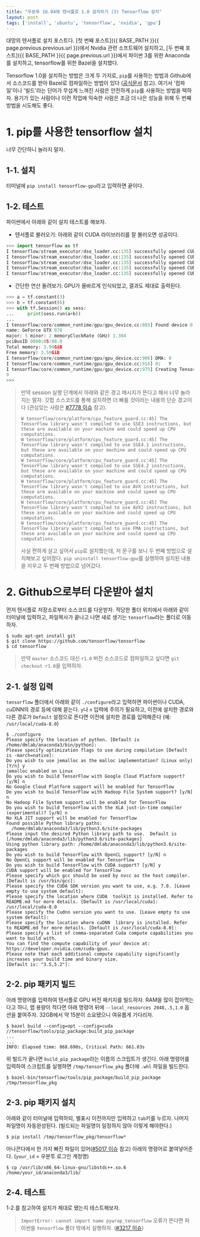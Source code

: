 ```yaml
---
title: "우분투 16.04에 텐서플로 1.0 설치하기 (3) Tensorflow 설치"
layout: post
tags: ['install', 'ubuntu', 'tensorflow', 'nvidia', 'gpu']
---
```


대망의 텐서플로 설치 포스트다. [첫 번째 포스트]({{ BASE_PATH }}{{ page.previous.previous.url }})에서 Nvidia 관련 소프트웨어 설치하고, [두 번째 포스트]({{ BASE_PATH }}{{ page.previous.url }})에서 파이썬 3를 위한 Anaconda를 설치하고, tensorflow를 위한 Bazel을 설치했다.

Tensorflow 1.0을 설치하는 방법은 크게 두 가지로, `pip`를 사용하는 방법과 Github에서 소스코드를 받아 Bazel로 컴파일하는 방법이 있다 ([공식문서](https://www.tensorflow.org/install/install_sources) 참고). 여기서 '컴파일'이나 '빌드'라는 단어가 무섭게 느껴진 사람은 안전하게 `pip`를 사용하는 방법을 택하자. 용기가 있는 사람이나 이런 작업에 익숙한 사람은 조금 더 나은 성능을 위해 두 번쨰 방법을 시도해도 좋다.


# 1. pip를 사용한 tensorflow 설치

너무 간단하니 놀라지 말자.

## 1-1. 설치

터미널에 `pip install tensorflow-gpu`라고 입력하면 끝이다.

## 1-2. 테스트

파이썬에서 아래와 같이 설치 테스트를 해보자.

- 텐서플로 불러오기: 아래와 같이 CUDA 라이브러리를 잘 불러오면 성공이다.

```python
>>> import tensorflow as tf
I tensorflow/stream_executor/dso_loader.cc:135] successfully opened CUDA library libcublas.so.8.0 locally
I tensorflow/stream_executor/dso_loader.cc:135] successfully opened CUDA library libcudnn.so.5 locally
I tensorflow/stream_executor/dso_loader.cc:135] successfully opened CUDA library libcufft.so.8.0 locally
I tensorflow/stream_executor/dso_loader.cc:135] successfully opened CUDA library libcuda.so.1 locally
I tensorflow/stream_executor/dso_loader.cc:135] successfully opened CUDA library libcurand.so.8.0 locally
```

- 간단한 연산 돌려보기: GPU가 올바르게 인식되었고, 결과도 제대로 출력된다.

```python
>>> a = tf.constant(3)
>>> b = tf.constant(6)
>>> with tf.Session() as sess:
...     print(sess.run(a+b))
... 
I tensorflow/core/common_runtime/gpu/gpu_device.cc:885] Found device 0 with properties: 
name: GeForce GTX 970
major: 5 minor: 2 memoryClockRate (GHz) 1.304
pciBusID 0000:05:00.0
Total memory: 3.94GiB
Free memory: 3.59GiB
I tensorflow/core/common_runtime/gpu/gpu_device.cc:906] DMA: 0 
I tensorflow/core/common_runtime/gpu/gpu_device.cc:916] 0:   Y 
I tensorflow/core/common_runtime/gpu/gpu_device.cc:975] Creating TensorFlow device (/gpu:0) -> (device: 0, name: GeForce GTX 970, pci bus id: 0000:05:00.0)
9
>>> 
```

> 만약 session 실행 단계에서 아래와 같은 경고 메시지가 뜬다고 해서 너무 놀라지는 말자. 깃헙 소스코드를 통해 설치하면 더 빠를 것이라는 내용의 단순 경고이다 (관심있는 사람은 [#7778 이슈](https://github.com/tensorflow/tensorflow/issues/7778) 참고).
>
> ```
> W tensorflow/core/platform/cpu_feature_guard.cc:45] The TensorFlow library wasn't compiled to use SSE3 instructions, but these are available on your machine and could speed up CPU computations.
> W tensorflow/core/platform/cpu_feature_guard.cc:45] The TensorFlow library wasn't compiled to use SSE4.1 instructions, but these are available on your machine and could speed up CPU computations.
> W tensorflow/core/platform/cpu_feature_guard.cc:45] The TensorFlow library wasn't compiled to use SSE4.2 instructions, but these are available on your machine and could speed up CPU computations.
> W tensorflow/core/platform/cpu_feature_guard.cc:45] The TensorFlow library wasn't compiled to use AVX instructions, but these are available on your machine and could speed up CPU computations.
> W tensorflow/core/platform/cpu_feature_guard.cc:45] The TensorFlow library wasn't compiled to use AVX2 instructions, but these are available on your machine and could speed up CPU computations.
> W tensorflow/core/platform/cpu_feature_guard.cc:45] The TensorFlow library wasn't compiled to use FMA instructions, but these are available on your machine and could speed up CPU computations.
> ```
> 
> 사실 편하게 살고 싶어서 `pip`로 설치했는데, 저 문구를 보니 두 번째 방법으로 설치해보고 싶어졌다. `pip uninstall tensorflow-gpu`를 실행하여 설치된 내용을 지우고 두 번째 방법으로 넘어갔다.


# 2. Github으로부터 다운받아 설치

먼저 텐서플로 저장소로부터 소스코드를 다운받자. 적당한 폴더 위치에서 아래와 같이 터미널에 입력하고, 파일복사가 끝나고 나면 새로 생기는 `tensorflow`라는 폴더로 이동하자.

```terminal
$ sudo apt-get install git
$ git clone https://github.com/tensorflow/tensorflow
$ cd tensorflow
```

> 만약 `master` 소스코드 대신 `r1.0` 버전 소스코드로 컴파일하고 싶다면 `git checkout r1.0`을 입력하자.

## 2-1. 설정 입력

`tensorflow` 폴더에서 아래와 같이 `./configure`라고 입력하면 파이썬이나 CUDA, cuDNN의 경로 등에 대해 묻는다. `y`나 `n` 입력에 주의가 필요하고, 이전에 설치한 경로와 다른 경로가 `Default` 설정으로 뜬다면 이전에 설치한 경로를 입력해준다 (예: `/usr/local/cuda-8.0`)

```
$ ./configure
Please specify the location of python. [Default is /home/dmlab/anaconda3/bin/python]: 
Please specify optimization flags to use during compilation [Default is -march=native]: 
Do you wish to use jemalloc as the malloc implementation? (Linux only) [Y/n] y
jemalloc enabled on Linux
Do you wish to build TensorFlow with Google Cloud Platform support? [y/N] n
No Google Cloud Platform support will be enabled for TensorFlow
Do you wish to build TensorFlow with Hadoop File System support? [y/N] n
No Hadoop File System support will be enabled for TensorFlow
Do you wish to build TensorFlow with the XLA just-in-time compiler (experimental)? [y/N] n
No XLA JIT support will be enabled for TensorFlow
Found possible Python library paths:
  /home/dmlab/anaconda3/lib/python3.6/site-packages
Please input the desired Python library path to use.  Default is [/home/dmlab/anaconda3/lib/python3.6/site-packages]
Using python library path: /home/dmlab/anaconda3/lib/python3.6/site-packages
Do you wish to build TensorFlow with OpenCL support? [y/N] n
No OpenCL support will be enabled for TensorFlow
Do you wish to build TensorFlow with CUDA support? [y/N] y
CUDA support will be enabled for TensorFlow
Please specify which gcc should be used by nvcc as the host compiler. [Default is /usr/bin/gcc]: 
Please specify the CUDA SDK version you want to use, e.g. 7.0. [Leave empty to use system default]: 
Please specify the location where CUDA  toolkit is installed. Refer to README.md for more details. [Default is /usr/local/cuda]: /usr/local/cuda-8.0
Please specify the Cudnn version you want to use. [Leave empty to use system default]: 
Please specify the location where cuDNN  library is installed. Refer to README.md for more details. [Default is /usr/local/cuda-8.0]: 
Please specify a list of comma-separated Cuda compute capabilities you want to build with.
You can find the compute capability of your device at: https://developer.nvidia.com/cuda-gpus.
Please note that each additional compute capability significantly increases your build time and binary size.
[Default is: "3.5,5.2"]: 
```

## 2-2. pip 패키지 빌드

아래 명령어를 입력하여 텐서플로 GPU 버전 패키지를 빌드하자. RAM을 많이 잡아먹는다고 하니, 랩 용량이 적다면 아래 명령어 뒤에 `--local_resources 2048,.5,1.0` 옵션을 붙여주자. 32GB에서 약 15분이 소요됐으니 여유롭게 기다리자.

```terminal
$ bazel build --config=opt --config=cuda //tensorflow/tools/pip_package:build_pip_package
...
...
INFO: Elapsed time: 868.698s, Critical Path: 661.03s
```

위 빌드가 끝나면 `build_pip_package`라는 이름의 스크립트가 생긴다. 아래 명령어를 입력하여 스크립트를 실행하면 `/tmp/tensorflow_pkg` 폴더에 `.whl` 파일을 빌드한다.

```terminal
$ bazel-bin/tensorflow/tools/pip_package/build_pip_package /tmp/tensorflow_pkg
```

## 2-3. pip 패키지 설치

아래와 같이 터미널에 입력하되, 별표시 이전까지만 입력하고 `tab`키를 누르자. 나머지 파일명이 자동완성된다. (빌드되는 파일명이 일정하지 않아 이렇게 해야한다.)

```terminal
$ pip install /tmp/tensorflow_pkg/tensorflow*
```

아나콘다에서 한 가지 빠진 파일이 있어([#5017 이슈](https://github.com/tensorflow/tensorflow/issues/5017) 참고) 아래의 명령어로 붙여넣어준다. (`your_id` = 우분투 로그인 계정명)

```terminal
$ cp /usr/lib/x86_64-linux-gnu/libstdc++.so.6 /home/your_id/anaconda3/lib/
```

## 2-4. 테스트

1-2.를 참고하여 설치가 제대로 됐는지 테스트해보자. 

> `ImportError: cannot import name pywrap_tensorflow` 오류가 뜬다면 파이썬을 `tensorflow` 폴더 밖에서 실행하자. ([#3217 이슈](https://github.com/tensorflow/tensorflow/issues/3217))